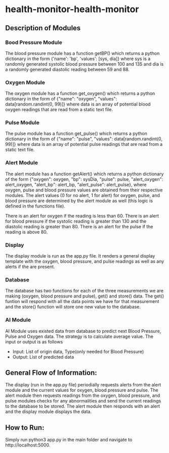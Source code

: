 # health-monitor-health-monitor


## Description of Modules

### Bood Pressure Module 

The blood pressure module has a function getBP() which returns a python dictionary in the form {'name': 'bp', 'values': [sys, dia]} where sys is a randomly generated systolic blood pressure between 100 and 135 and dia is a randomly generated diastolic reading between 59 and 88. 

### Oxygen Module

The oxygen module has a function get_oxygen() which returns a python dictionary in the form of {"name": "oxygen", "values": data[random.randint(0, 99)]} where data is an array of potential blood oxygen readings that are read from a static text file. 

### Pulse Module

The pulse module has a function get_pulse() which returns a python dictionary in the form of {"name": "pulse", "values": data[random.randint(0, 99)]} where data is an array of potential pulse readings that are read from a static text file. 


### Alert Module

The alert module has a function getAlert() which returns a python dictionary of the form {"oxygen": oxygen, "bp": sysDia, "pulse": pulse, "alert_oxygen": alert_oxygen, "alert_bp": alert_bp, "alert_pulse": alert_pulse}, where oxygen, pulse and blood pressure values are obtained from their respective modules. The alert values (0 for no alert, 1 for alert) for oxygen, pulse, and blood pressure are determined by the alert module as well (this logic is defined in the functions file).

There is an alert for oxygen if the reading is less than 60. There is an alert for blood pressure if the systolic reading is greater than 130 and the diastolic reading is greater than 80. There is an alert for the pulse if the reading is above 80. 

### Display 

The display module is run as the app.py file. It renders a general display template with the oxygen, blood pressure, and pulse readings as well as any alerts if the are present. 

### Database

The database has two functions for each of the three measurements we are making (oxygen, blood pressure and pulse), get() and store() data. The get() funtion will respond with all the data points we have for that measurement and the store() function will store one new value to the database.

### AI Module
AI Module uses existed data from database to predict next Blood Pressure, Pulse and Oxygen data. The strategy is to calculate average value. The input or output is as follows
 - Input:  List of origin data, Type(only needed for Blood Pressure)
 - Output:  List of predicted data

## General Flow of Information:

The display (run in the app.py file) periodially requests alerts from the alert module and the current values for oxygen, blood pressure and pulse. The alert module then requests readings from the oxygen, blood pressure, and pulse modules checks for any abnormalities and send the current readings to the database to be stored. The alert module then responds with an alert and the display module displays the data. 

## How to Run: 

Simply run python3 app.py in the main folder and navigate to http://localhost:5000.








